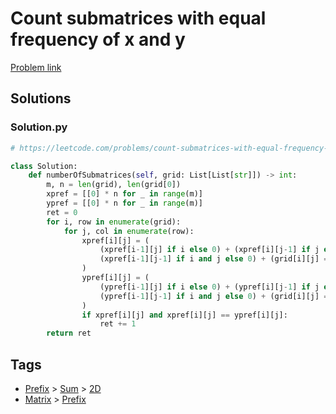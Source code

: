 # Count submatrices with equal frequency of x and y

[Problem link](https://leetcode.com/problems/count-submatrices-with-equal-frequency-of-x-and-y/)

## Solutions


### Solution.py
```py
# https://leetcode.com/problems/count-submatrices-with-equal-frequency-of-x-and-y/

class Solution:
    def numberOfSubmatrices(self, grid: List[List[str]]) -> int:
        m, n = len(grid), len(grid[0])
        xpref = [[0] * n for _ in range(m)]
        ypref = [[0] * n for _ in range(m)]
        ret = 0
        for i, row in enumerate(grid):
            for j, col in enumerate(row):
                xpref[i][j] = (
                    (xpref[i-1][j] if i else 0) + (xpref[i][j-1] if j else 0) -
                    (xpref[i-1][j-1] if i and j else 0) + (grid[i][j] == 'X')
                )
                ypref[i][j] = (
                    (ypref[i-1][j] if i else 0) + (ypref[i][j-1] if j else 0) -
                    (ypref[i-1][j-1] if i and j else 0) + (grid[i][j] == 'Y')
                )
                if xpref[i][j] and xpref[i][j] == ypref[i][j]:
                    ret += 1
        return ret
```
## Tags

* [Prefix](/README.md#Prefix) > [Sum](/README.md#Prefix-Sum) > [2D](/README.md#Prefix-Sum-2D)
* [Matrix](/README.md#Matrix) > [Prefix](/README.md#Matrix-Prefix)

